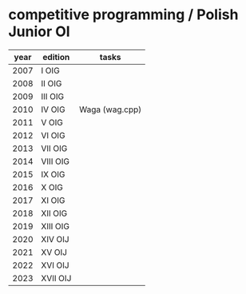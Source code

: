 # competitive programming / Polish Junior OI


| year | edition   | tasks |
| ---- | -------   | ----- |
| 2007 | I OIG     | |
| 2008 | II OIG    | |
| 2009 | III OIG   | |
| 2010 | IV OIG    | Waga (wag.cpp) |
| 2011 | V OIG     | |
| 2012 | VI OIG    | |
| 2013 | VII OIG   | |
| 2014 | VIII OIG  | |
| 2015 | IX OIG    | |
| 2016 | X OIG     | |
| 2017 | XI OIG    | |
| 2018 | XII OIG   | |
| 2019 | XIII OIG  | |
| 2020 | XIV OIJ   | |
| 2021 | XV OIJ    | |
| 2022 | XVI OIJ   | |
| 2023 | XVII OIJ  | |
